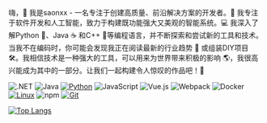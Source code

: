 嗨，👋 我是saonxx - 一名专注于创建高质量、前沿解决方案的开发者。🚀 我专注于软件开发和人工智能，致力于构建既功能强大又美观的智能系统。💻 我深入了解Python 🐍、Java ☕️ 和C++ 🔧等编程语言，并不断探索和尝试新的工具和技术。当我不在编码时，你可能会发现我正在阅读最新的行业趋势 📖 或组装DIY项目 🛠️。我相信技术是一种强大的工具，可以用来为世界带来积极的影响 🌎，我很高兴能成为其中的一部分。让我们一起构建令人惊叹的作品吧！🤝

![.NET](https://img.shields.io/badge/.NET-512BD4?style=flat-square&logo=C-Sharp&logoColor=ffffff)
![Java](https://img.shields.io/badge/-Java-007396?style=flat-square&logo=java&logoColor=ffffff)
[![Python](https://img.shields.io/badge/-Python-3776AB?style=flat-square&logo=python&logoColor=ffffff)](https://www.python.org/)
![JavaScript](https://img.shields.io/badge/JavaScript-F7DF1E?style=flat-square&logo=JavaScript&logoColor=ffffff)
![Vue.js](https://img.shields.io/badge/-Vue.js-4FC08D?style=flat-square&logo=Vue.js&logoColor=ffffff)
![Webpack](https://img.shields.io/badge/-Webpack-8DD6F9?style=flat-square&logo=webpack&logoColor=ffffff)
![Docker](https://img.shields.io/badge/Docker-2496ED?style=flat-square&logo=docker&logoColor=ffffff)
[![Linux](https://img.shields.io/badge/-Linux-333333?style=flat-square&logo=linux&logoColor=white)](https://www.linuxfoundation.org/)
![npm](https://img.shields.io/badge/-NPM-CB3837?style=flat-square&logo=npm&logoColor=white)
[![Git](https://img.shields.io/badge/-Git-f05032?style=flat-square&logo=git&logoColor=white)](https://git-scm.com/)


[![Top Langs](https://github-readme-stats.vercel.app/api/top-langs/?username=saonxx&layout=compact)](https://github.com/anuraghazra/github-readme-stats)


